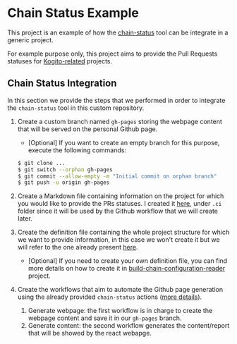 # Chain Status Example

This project is an example of how the [chain-status](https://github.com/kiegroup/chain-status) tool can be integrate in a generic project.

For example purpose only, this project aims to provide the Pull Requests statuses for [Kogito-related](https://github.com/kiegroup/kogito-pipelines) projects.

## Chain Status Integration

In this section we provide the steps that we performed in order to integrate the `chain-status` tool in this custom repository.

1. Create a custom branch named `gh-pages` storing the webpage content that will be served on the personal Github page.
    - [Optional] If you want to create an empty branch for this purpose, execute the following commands:
    ```bash
    $ git clone ...
    $ git switch --orphan gh-pages
    $ git commit --allow-empty -m "Initial commit on orphan branch"
    $ git push -u origin gh-pages
    ```
2. Create a Markdown file containing information on the project for which you would like to provide the PRs statuses. I created it [here](.ci/chain-status-info.md), under `.ci` folder since it will be used by the Github workflow that we will create later.

3. Create the definition file containing the whole project structure for which we want to provide information, in this case we won't create it but we will refer to the one already present [here](https://raw.githubusercontent.com/kiegroup/kogito-pipelines/main/.ci/pull-request-config.yaml).
    - [Optional] If you need to create your own definition file, you can find more details on how to create it in [build-chain-configuration-reader](https://github.com/kiegroup/build-chain-configuration-reader) project.

4. Create the workflows that aim to automate the Github page generation using the already provided `chain-status` actions ([more details](https://github.com/kiegroup/chain-status)).
    1. Generate webpage: the first workflow is in charge to create the webpage content and save it in our `gh-pages` branch.
    2. Generate content: the second workflow generates the content/report that will be showed by the react webapge.
